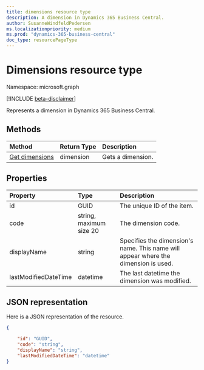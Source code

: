 ```yaml
---
title: dimensions resource type 
description: A dimension in Dynamics 365 Business Central.
author: SusanneWindfeldPedersen
ms.localizationpriority: medium
ms.prod: "dynamics-365-business-central"
doc_type: resourcePageType
---
```


# Dimensions resource type

Namespace: microsoft.graph

[!INCLUDE [beta-disclaimer](../../includes/beta-disclaimer.md)]

Represents a dimension in Dynamics 365 Business Central.

## Methods
| Method       | Return Type  |Description|
|:-------------|:-------------|:----------|
|[Get dimensions](../api/dynamics-dimension-get.md)|dimension|Gets a dimension.|


## Properties
| Property	         | Type                  |Description               |
|:-------------------|:----------------------|:-------------------------|
|id                  |GUID                   |The unique ID of the item.|
|code                |string, maximum size 20|The dimension code.       |
|displayName         |string                 |Specifies the dimension's name. This name will appear where the dimension is used.|
|lastModifiedDateTime|datetime               |The last datetime the dimension was modified.|  


## JSON representation

Here is a JSON representation of the resource.


```json
{

    "id": "GUID",
    "code": "string",
    "displayName": "string",
    "lastModifiedDateTime": "datetime"
}
```



